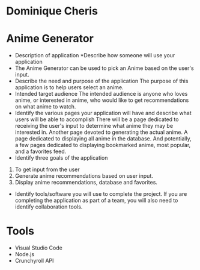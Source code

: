 # Dominique Cheris
# Anime Generator

- Description of application *Describe how someone will use your application
- The Anime Generator can be used to pick an Anime based on the user's input. 
- Describe the need and purpose of the application
The purpose of this application is to help users select an anime.
- Intended target audience
The intended audience is anyone who loves anime, or interested in anime, who would like to get recommendations on what anime to watch.
- Identify the various pages your application will have and describe what users will be able to accomplish
There will be a page dedicated to receiving the user's input to determine what anime they may be interested in. Another page devoted to generating the actual anime. A page dedicated to displaying all anime in the database. And potentially, a few pages dedicated to displaying bookmarked anime, most popular, and a favorites feed.
- Identify three goals of the application
1. To get input from the user
2. Generate anime recommendations based on user input.
3. Display anime recommendations, database and favorites.
- Identify tools/software you will use to complete the project. If you are completing the application as part of a team, you will also need to identify collaboration tools.
# Tools
- Visual Studio Code
- Node.js
- Crunchyroll API

